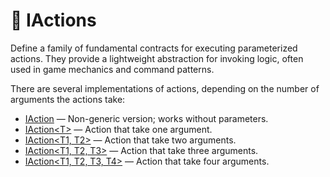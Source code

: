 # 🧩 IActions

Define a family of fundamental contracts for executing parameterized actions. They provide a lightweight
abstraction for invoking logic, often used in game mechanics and command patterns.


There are several implementations of actions, depending on the number of arguments the actions take:

- [IAction](IAction.md) — Non-generic version; works without parameters.
- [IAction&lt;T&gt;](IAction%601.md) — Action that take one argument.
- [IAction&lt;T1, T2&gt;](IAction%602.md) — Action that take two arguments.
- [IAction&lt;T1, T2, T3&gt;](IAction%603.md) — Action that take three arguments.
- [IAction&lt;T1, T2, T3, T4&gt;](IAction%604.md) — Action that take four arguments.
